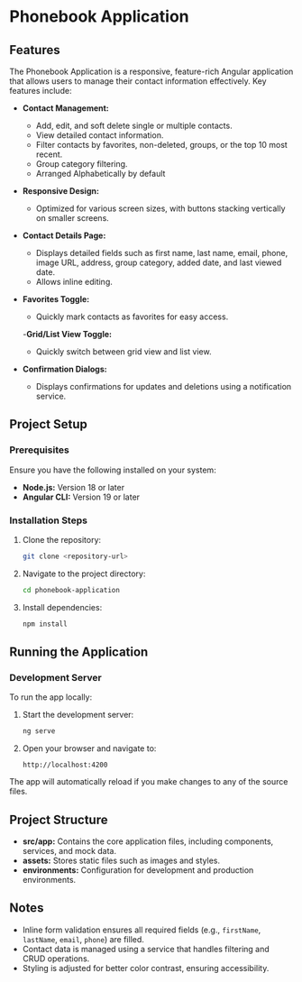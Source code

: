 # Phonebook Application

## Features

The Phonebook Application is a responsive, feature-rich Angular application that allows users to manage their contact information effectively. Key features include:

- **Contact Management:**
  - Add, edit, and soft delete single or multiple contacts.
  - View detailed contact information.
  - Filter contacts by favorites, non-deleted, groups, or the top 10 most recent.
  - Group category filtering.
  - Arranged Alphabetically by default

- **Responsive Design:**
  - Optimized for various screen sizes, with buttons stacking vertically on smaller screens.

- **Contact Details Page:**
  - Displays detailed fields such as first name, last name, email, phone, image URL, address, group category, added date, and last viewed date.
  - Allows inline editing.

- **Favorites Toggle:**
  - Quickly mark contacts as favorites for easy access.
 
  -**Grid/List View Toggle:**
  - Quickly switch between grid view and list view.

- **Confirmation Dialogs:**
  - Displays confirmations for updates and deletions using a notification service.

## Project Setup

### Prerequisites
Ensure you have the following installed on your system:
- **Node.js:** Version 18 or later
- **Angular CLI:** Version 19 or later

### Installation Steps
1. Clone the repository:
   ```bash
   git clone <repository-url>
   ```
2. Navigate to the project directory:
   ```bash
   cd phonebook-application
   ```
3. Install dependencies:
   ```bash
   npm install
   ```

## Running the Application

### Development Server
To run the app locally:
1. Start the development server:
   ```bash
   ng serve
   ```
2. Open your browser and navigate to:
   ```
   http://localhost:4200
   ```

The app will automatically reload if you make changes to any of the source files.

## Project Structure
- **src/app:** Contains the core application files, including components, services, and mock data.
- **assets:** Stores static files such as images and styles.
- **environments:** Configuration for development and production environments.

## Notes
- Inline form validation ensures all required fields (e.g., `firstName`, `lastName`, `email`, `phone`) are filled.
- Contact data is managed using a service that handles filtering and CRUD operations.
- Styling is adjusted for better color contrast, ensuring accessibility.

